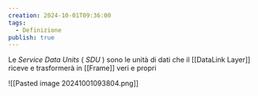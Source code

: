 ```yaml
---
creation: 2024-10-01T09:36:00
tags:
  - Definizione
publish: true
---
```

Le *Service Data Units* ( *SDU* ) sono le unità di dati che il [[DataLink Layer]] riceve e trasformerà in [[Frame]] veri e propri 

![[Pasted image 20241001093804.png]]
